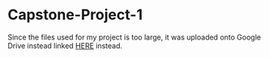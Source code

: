 # Capstone-Project-1

Since the files used for my project is too large, it was uploaded onto Google Drive instead linked [HERE](https://drive.google.com/file/d/1oL1Sw9-fjOuGdzC8OrsEyI5NeuaLp4kN/view?usp=sharing) instead.
